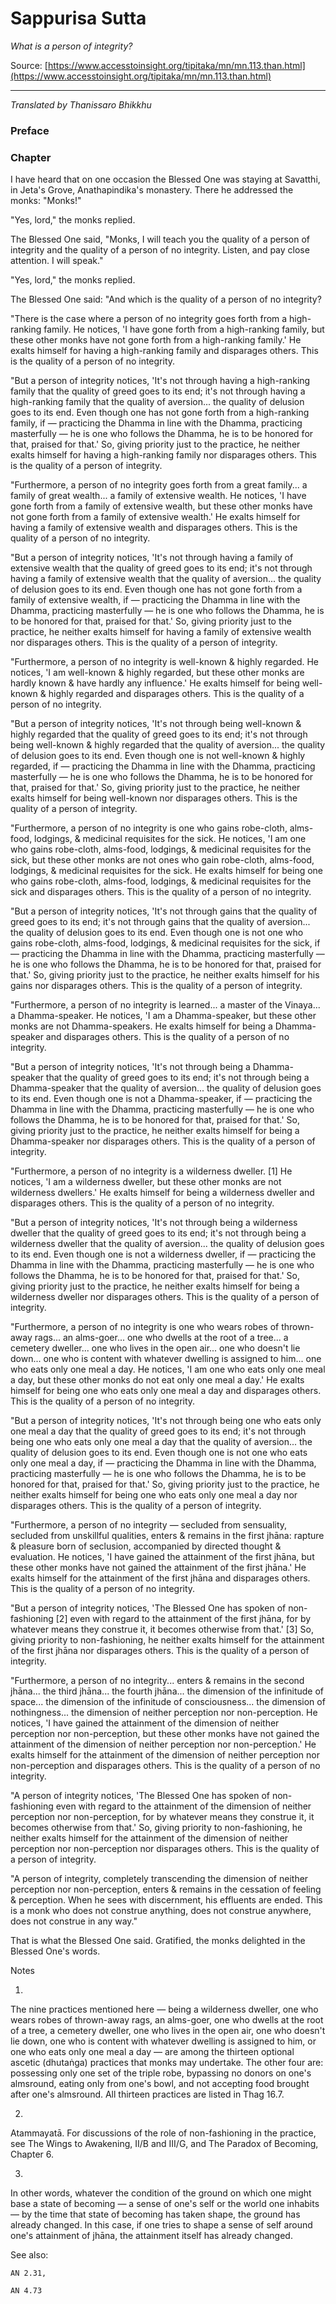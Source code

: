 # Sappurisa Sutta

*What is a person of integrity?*

Source: [https://www.accesstoinsight.org/tipitaka/mn/mn.113.than.html](https://www.accesstoinsight.org/tipitaka/mn/mn.113.than.html)

---

*Translated by Thanissaro Bhikkhu*

### Preface

### Chapter

I have heard that on one occasion the Blessed One was staying at Savatthi, in Jeta's Grove, Anathapindika's monastery. There he addressed the monks: "Monks!"

"Yes, lord," the monks replied.

The Blessed One said, "Monks, I will teach you the quality of a person of integrity and the quality of a person of no integrity. Listen, and pay close attention. I will speak."

"Yes, lord," the monks replied.

The Blessed One said: "And which is the quality of a person of no integrity?

"There is the case where a person of no integrity goes forth from a high-ranking family. He notices, 'I have gone forth from a high-ranking family, but these other monks have not gone forth from a high-ranking family.' He exalts himself for having a high-ranking family and disparages others. This is the quality of a person of no integrity.

"But a person of integrity notices, 'It's not through having a high-ranking family that the quality of greed goes to its end; it's not through having a high-ranking family that the quality of aversion... the quality of delusion goes to its end. Even though one has not gone forth from a high-ranking family, if — practicing the Dhamma in line with the Dhamma, practicing masterfully — he is one who follows the Dhamma, he is to be honored for that, praised for that.' So, giving priority just to the practice, he neither exalts himself for having a high-ranking family nor disparages others. This is the quality of a person of integrity.

"Furthermore, a person of no integrity goes forth from a great family... a family of great wealth... a family of extensive wealth. He notices, 'I have gone forth from a family of extensive wealth, but these other monks have not gone forth from a family of extensive wealth.' He exalts himself for having a family of extensive wealth and disparages others. This is the quality of a person of no integrity.

"But a person of integrity notices, 'It's not through having a family of extensive wealth that the quality of greed goes to its end; it's not through having a family of extensive wealth that the quality of aversion... the quality of delusion goes to its end. Even though one has not gone forth from a family of extensive wealth, if — practicing the Dhamma in line with the Dhamma, practicing masterfully — he is one who follows the Dhamma, he is to be honored for that, praised for that.' So, giving priority just to the practice, he neither exalts himself for having a family of extensive wealth nor disparages others. This is the quality of a person of integrity.

"Furthermore, a person of no integrity is well-known & highly regarded. He notices, 'I am well-known & highly regarded, but these other monks are hardly known & have hardly any influence.' He exalts himself for being well-known & highly regarded and disparages others. This is the quality of a person of no integrity.

"But a person of integrity notices, 'It's not through being well-known & highly regarded that the quality of greed goes to its end; it's not through being well-known & highly regarded that the quality of aversion... the quality of delusion goes to its end. Even though one is not well-known & highly regarded, if — practicing the Dhamma in line with the Dhamma, practicing masterfully — he is one who follows the Dhamma, he is to be honored for that, praised for that.' So, giving priority just to the practice, he neither exalts himself for being well-known nor disparages others. This is the quality of a person of integrity.

"Furthermore, a person of no integrity is one who gains robe-cloth, alms-food, lodgings, & medicinal requisites for the sick. He notices, 'I am one who gains robe-cloth, alms-food, lodgings, & medicinal requisites for the sick, but these other monks are not ones who gain robe-cloth, alms-food, lodgings, & medicinal requisites for the sick. He exalts himself for being one who gains robe-cloth, alms-food, lodgings, & medicinal requisites for the sick and disparages others. This is the quality of a person of no integrity.

"But a person of integrity notices, 'It's not through gains that the quality of greed goes to its end; it's not through gains that the quality of aversion... the quality of delusion goes to its end. Even though one is not one who gains robe-cloth, alms-food, lodgings, & medicinal requisites for the sick, if — practicing the Dhamma in line with the Dhamma, practicing masterfully — he is one who follows the Dhamma, he is to be honored for that, praised for that.' So, giving priority just to the practice, he neither exalts himself for his gains nor disparages others. This is the quality of a person of integrity.

"Furthermore, a person of no integrity is learned... a master of the Vinaya... a Dhamma-speaker. He notices, 'I am a Dhamma-speaker, but these other monks are not Dhamma-speakers. He exalts himself for being a Dhamma-speaker and disparages others. This is the quality of a person of no integrity.

"But a person of integrity notices, 'It's not through being a Dhamma-speaker that the quality of greed goes to its end; it's not through being a Dhamma-speaker that the quality of aversion... the quality of delusion goes to its end. Even though one is not a Dhamma-speaker, if — practicing the Dhamma in line with the Dhamma, practicing masterfully — he is one who follows the Dhamma, he is to be honored for that, praised for that.' So, giving priority just to the practice, he neither exalts himself for being a Dhamma-speaker nor disparages others. This is the quality of a person of integrity.

"Furthermore, a person of no integrity is a wilderness dweller. [1] He notices, 'I am a wilderness dweller, but these other monks are not wilderness dwellers.' He exalts himself for being a wilderness dweller and disparages others. This is the quality of a person of no integrity.

"But a person of integrity notices, 'It's not through being a wilderness dweller that the quality of greed goes to its end; it's not through being a wilderness dweller that the quality of aversion... the quality of delusion goes to its end. Even though one is not a wilderness dweller, if — practicing the Dhamma in line with the Dhamma, practicing masterfully — he is one who follows the Dhamma, he is to be honored for that, praised for that.' So, giving priority just to the practice, he neither exalts himself for being a wilderness dweller nor disparages others. This is the quality of a person of integrity.

 "Furthermore, a person of no integrity is one who wears robes of thrown-away rags... an alms-goer... one who dwells at the root of a tree... a cemetery dweller... one who lives in the open air... one who doesn't lie down... one who is content with whatever dwelling is assigned to him... one who eats only one meal a day. He notices, 'I am one who eats only one meal a day, but these other monks do not eat only one meal a day.' He exalts himself for being one who eats only one meal a day and disparages others. This is the quality of a person of no integrity.

"But a person of integrity notices, 'It's not through being one who eats only one meal a day that the quality of greed goes to its end; it's not through being one who eats only one meal a day that the quality of aversion... the quality of delusion goes to its end. Even though one is not one who eats only one meal a day, if — practicing the Dhamma in line with the Dhamma, practicing masterfully — he is one who follows the Dhamma, he is to be honored for that, praised for that.' So, giving priority just to the practice, he neither exalts himself for being one who eats only one meal a day nor disparages others. This is the quality of a person of integrity.

 "Furthermore, a person of no integrity — secluded from sensuality, secluded from unskillful qualities, enters & remains in the first jhāna: rapture & pleasure born of seclusion, accompanied by directed thought & evaluation. He notices, 'I have gained the attainment of the first jhāna, but these other monks have not gained the attainment of the first jhāna.' He exalts himself for the attainment of the first jhāna and disparages others. This is the quality of a person of no integrity.

"But a person of integrity notices, 'The Blessed One has spoken of non-fashioning [2] even with regard to the attainment of the first jhāna, for by whatever means they construe it, it becomes otherwise from that.' [3] So, giving priority to non-fashioning, he neither exalts himself for the attainment of the first jhāna nor disparages others. This is the quality of a person of integrity.

 "Furthermore, a person of no integrity... enters & remains in the second jhāna... the third jhāna... the fourth jhāna... the dimension of the infinitude of space... the dimension of the infinitude of consciousness... the dimension of nothingness... the dimension of neither perception nor non-perception. He notices, 'I have gained the attainment of the dimension of neither perception nor non-perception, but these other monks have not gained the attainment of the dimension of neither perception nor non-perception.' He exalts himself for the attainment of the dimension of neither perception nor non-perception and disparages others. This is the quality of a person of no integrity.

"A person of integrity notices, 'The Blessed One has spoken of non-fashioning even with regard to the attainment of the dimension of neither perception nor non-perception, for by whatever means they construe it, it becomes otherwise from that.' So, giving priority to non-fashioning, he neither exalts himself for the attainment of the dimension of neither perception nor non-perception nor disparages others. This is the quality of a person of integrity.

"A person of integrity, completely transcending the dimension of neither perception nor non-perception, enters & remains in the cessation of feeling & perception. When he sees with discernment, his effluents are ended. This is a monk who does not construe anything, does not construe anywhere, does not construe in any way."

That is what the Blessed One said. Gratified, the monks delighted in the Blessed One's words.

Notes

1.

The nine practices mentioned here — being a wilderness dweller, one who wears robes of thrown-away rags, an alms-goer, one who dwells at the root of a tree, a cemetery dweller, one who lives in the open air, one who doesn't lie down, one who is content with whatever dwelling is assigned to him, or one who eats only one meal a day — are among the thirteen optional ascetic (dhutaṅga) practices that monks may undertake. The other four are: possessing only one set of the triple robe, bypassing no donors on one's almsround, eating only from one's bowl, and not accepting food brought after one's almsround. All thirteen practices are listed in Thag 16.7.

2.

Atammayatā. For discussions of the role of non-fashioning in the practice, see The Wings to Awakening, II/B and III/G, and The Paradox of Becoming, Chapter 6.

3.

In other words, whatever the condition of the ground on which one might base a state of becoming — a sense of one's self or the world one inhabits — by the time that state of becoming has taken shape, the ground has already changed. In this case, if one tries to shape a sense of self around one's attainment of jhāna, the attainment itself has already changed.

See also:

	AN 2.31,

	AN 4.73